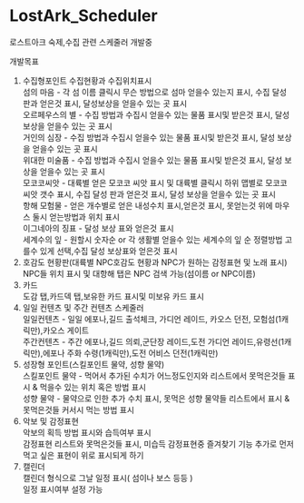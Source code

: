 # LostArk_Scheduler

로스트아크 숙제,수집 관련 스케줄러 개발중


<t1>개발목표</t1>
1. 수집형포인트 수집현황과 수집위치표시
<br> 섬의 마음 - 각 섬 이름 클릭시 무슨 방법으로 섬마 얻을수 있는지 표시, 수집 달성 판과 얻은것 표시, 달성보상을 얻을수 있는 곳 표시
<br> 오르페우스의 별 - 수집 방법과 수집시 얻을수 있는 물품 표시및 받은것 표시, 달성 보상을 얻을수 있는 곳 표시
<br> 거인의 심장 - 수집 방법과 수집시 얻을수 있는 물품 표시및 받은것 표시, 달성 보상을 얻을수 있는 곳 표시
<br> 위대한 미술품 - 수집 방법과 수집시 얻을수 있는 물품 표시및 받은것 표시, 달성 보상을 얻을수 있는 곳 표시
<br> 모코코씨앗 - 대륙별 얻은 모코코 씨앗 표시 및 대륙별 클릭시 하위 맵별로 모코코 씨앗 갯수 표시, 수집 달성 판과 얻은것 표시, 달성 보상을 얻을수 있는 곳 표시
<br> 항해 모험물 - 얻은 개수별로 얻은 내성수치 표시,얻은것 표시, 못얻는것 위에 마우스 둘시 얻는방법과 위치 표시
<br> 이그네아의 징표 - 달성 보상 표와 얻은것 표시
<br> 세계수의 잎 - 원할시 숫자순 or 각 생활별 얻을수 있는 세계수의 잎 순 정렬방법 고를수 있게 선택,수집 달성 보상표와 얻은것 표시
2. 호감도 현황판(대륙별 NPC호감도 현황과 NPC가 원하는 감정표현 및 노래 표시)
<br> NPC들 위치 표시 및 대항해 탭은 NPC 검색 가능(섬이름 or NPC이름)
3. 카드
<br> 도감 탭,카드덱 탭,보유한 카드 표시및 미보유 카드 표시
4. 일일 컨텐츠 및 주간 컨텐츠 스케줄러
<br> 일일컨텐츠 - 일일 에포나,길드 출석체크, 가디언 레이드, 카오스 던전, 모험섬(1캐릭만),카오스 게이트
<br> 주간컨텐츠 - 주간 에포나,길드 의뢰,군단장 레이드,도전 가디언 레이드,유령선(1캐릭만),에포나 주화 수령(1캐릭만),도전 어비스 던전(1캐릭만)
5. 성장형 포인트(스킬포인트 물약, 성향 물약)
<br> 스킬포인트 물약 - 먹어서 추가된 수치가 어느정도인지와 리스트에서 못먹은것들 표시 & 먹을수 있는 위치 혹은 방법 표시
<br> 성향 물약 - 물약으로 인한 추가 수치 표시, 못먹은 성향 물약들 리스트에서 표시 & 못먹은것들 커서시 먹는 방법 표시
6. 악보 및 감정표현
<br> 악보의 획득 방법 표시와 습득여부 표시
<br> 감정표현 리스트와 못먹은것들 표시, 미습득 감정표현중 즐겨찾기 기능 추가로 먼저 먹고 싶은 표현이 위로 표시되게 하기
7. 캘린더
<br> 캘린더 형식으로 그날 일정 표시( 섬이나 보스 등등 )
<br> 일정 표시여부 설정 가능


